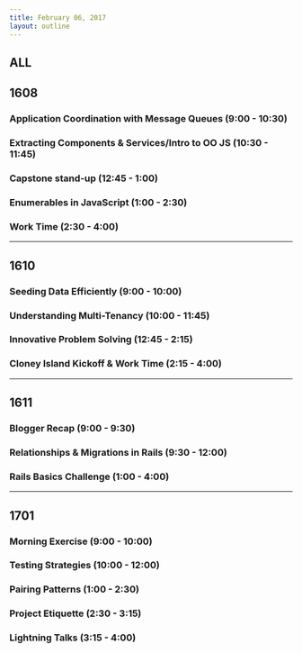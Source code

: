 ```yaml
---
title: February 06, 2017
layout: outline
---
```


## ALL

## 1608

### Application Coordination with Message Queues (9:00 - 10:30)

### Extracting Components & Services/Intro to OO JS (10:30 - 11:45)

### Capstone stand-up (12:45 - 1:00)

### Enumerables in JavaScript (1:00 - 2:30)

### Work Time (2:30 - 4:00)

***

## 1610

### Seeding Data Efficiently (9:00 - 10:00)

### Understanding Multi-Tenancy (10:00 - 11:45)

### Innovative Problem Solving (12:45 - 2:15)

### Cloney Island Kickoff & Work Time (2:15 - 4:00)

***

## 1611

### Blogger Recap (9:00 - 9:30)

### Relationships & Migrations in Rails (9:30 - 12:00)

### Rails Basics Challenge (1:00 - 4:00)

***

## 1701

### Morning Exercise (9:00 - 10:00)

### Testing Strategies (10:00 - 12:00)

### Pairing Patterns (1:00 - 2:30)

### Project Etiquette (2:30 - 3:15)

### Lightning Talks (3:15 - 4:00)
